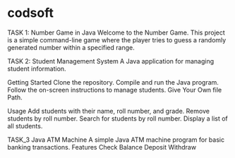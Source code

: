 # codsoft
TASK 1:
Number Game in Java
Welcome to the Number Game. This project is a simple command-line game where the player tries to guess a randomly generated number within a specified range.

TASK 2:
Student Management System
A Java application for managing student information.

Getting Started
Clone the repository.
Compile and run the Java program.
Follow the on-screen instructions to manage students.
Give Your Own file Path.


Usage
Add students with their name, roll number, and grade.
Remove students by roll number.
Search for students by roll number.
Display a list of all students.

TASK_3
Java ATM Machine
A simple Java ATM machine program for basic banking transactions.
Features
Check Balance
Deposit
Withdraw
